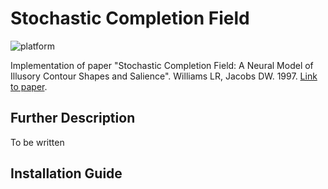 # Stochastic Completion Field
<p align="left">
  <img src="https://img.shields.io/badge/platform-ubuntu-blueviolet?style=for-the-badge&logo=appveyor"
			 alt="platform">
</p>
 Implementation of paper "Stochastic Completion Field: A Neural Model of Illusory Contour Shapes and Salience". Williams LR, Jacobs DW. 1997. <a href="https://www.cs.unm.edu/~williams/williams95stochastic.pdf">Link to paper</a>.

## Further Description
To be written

## Installation Guide
